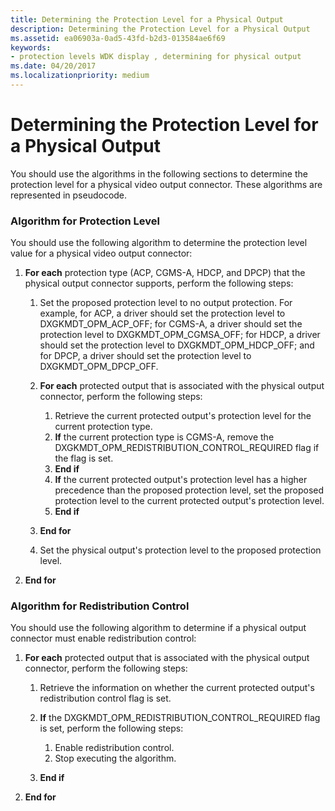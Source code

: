 ```yaml
---
title: Determining the Protection Level for a Physical Output
description: Determining the Protection Level for a Physical Output
ms.assetid: ea06903a-0ad5-43fd-b2d3-013584ae6f69
keywords:
- protection levels WDK display , determining for physical output
ms.date: 04/20/2017
ms.localizationpriority: medium
---
```


# Determining the Protection Level for a Physical Output


You should use the algorithms in the following sections to determine the protection level for a physical video output connector. These algorithms are represented in pseudocode.

### <span id="algorithm_for_protection_level"></span><span id="ALGORITHM_FOR_PROTECTION_LEVEL"></span>Algorithm for Protection Level

You should use the following algorithm to determine the protection level value for a physical video output connector:

1.  **For each** protection type (ACP, CGMS-A, HDCP, and DPCP) that the physical output connector supports, perform the following steps:
    1.  Set the proposed protection level to no output protection. For example, for ACP, a driver should set the protection level to DXGKMDT\_OPM\_ACP\_OFF; for CGMS-A, a driver should set the protection level to DXGKMDT\_OPM\_CGMSA\_OFF; for HDCP, a driver should set the protection level to DXGKMDT\_OPM\_HDCP\_OFF; and for DPCP, a driver should set the protection level to DXGKMDT\_OPM\_DPCP\_OFF.
    2.  **For each** protected output that is associated with the physical output connector, perform the following steps:
        1.  Retrieve the current protected output's protection level for the current protection type.
        2.  **If** the current protection type is CGMS-A, remove the DXGKMDT\_OPM\_REDISTRIBUTION\_CONTROL\_REQUIRED flag if the flag is set.
        3.  **End if**
        4.  **If** the current protected output's protection level has a higher precedence than the proposed protection level, set the proposed protection level to the current protected output's protection level.
        5.  **End if**

    3.  **End for**
    4.  Set the physical output's protection level to the proposed protection level.

2.  **End for**

### <span id="algorithm_for_redistribution_control"></span><span id="ALGORITHM_FOR_REDISTRIBUTION_CONTROL"></span>Algorithm for Redistribution Control

You should use the following algorithm to determine if a physical output connector must enable redistribution control:

1.  **For each** protected output that is associated with the physical output connector, perform the following steps:
    1.  Retrieve the information on whether the current protected output's redistribution control flag is set.
    2.  **If** the DXGKMDT\_OPM\_REDISTRIBUTION\_CONTROL\_REQUIRED flag is set, perform the following steps:
        1.  Enable redistribution control.
        2.  Stop executing the algorithm.

    3.  **End if**

2.  **End for**

 

 





